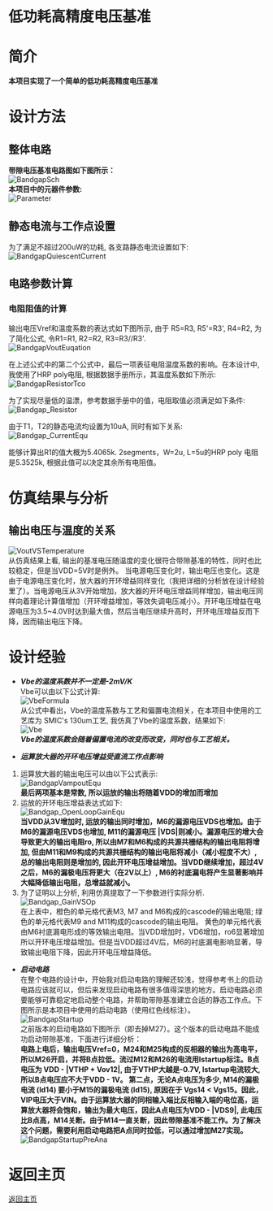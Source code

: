 # 低功耗高精度电压基准   

# 简介   
**本项目实现了一个简单的低功耗高精度电压基准**   

# 设计方法   
## 整体电路   
**带隙电压基准电路图如下图所示：**   
![BandgapSch](img/BandgapSch.png)   
**本项目中的元器件参数:**   
![Parameter](img/bandgapparameter.jpg)  

## 静态电流与工作点设置
为了满足不超过200uW的功耗, 各支路静态电流设置如下:   
![BandgapQuiescentCurrent](img/BandgapQuiescentCurrent.png)  

## 电路参数计算
### 电阻阻值的计算
输出电压Vref和温度系数的表达式如下图所示, 由于 R5=R3, R5'=R3', R4=R2, 为了简化公式, 令R1=R1, R2=R2, R3=R3//R3'.   
![BandgapVoutEuqation](img/BandgapVoutEuqation.jpg)  

在上述公式中的第二个公式中，最后一项表征电阻温度系数的影响。在本设计中, 我使用了HRP poly电阻, 根据数据手册所示，其温度系数如下所示:   
![BandgapResistorTco](img/BandgapResistorTco.jpg)   

为了实现尽量低的温漂，参考数据手册中的值，电阻取值必须满足如下条件:   
![Bandgap_Resistor](img/Bandgap_Resistor.jpg)   

由于T1，T2的静态电流均设置为10uA, 同时有如下关系:   
![Bandgap_CurrentEqu](img/Bandgap_CurrentEqu.jpg)   

能够计算出R1的值大概为5.4065k. 2segments，W=2u, L=5u的HRP poly 电阻是5.3525k, 根据此值可以决定其余所有电阻值。   

# 仿真结果与分析   
## 输出电压与温度的关系
![VoutVSTemperature](img/VoutVSTemperature.jpg)   
从仿真结果上看, 输出的基准电压随温度的变化很符合带隙基准的特性，同时也比较稳定，但是当VDD=5V时是例外。 当电源电压变化时，输出电压也变化。这是由于电源电压变化时，放大器的开环增益同样变化（我把详细的分析放在设计经验里了）。当电源电压从3V开始增加，放大器的开环电压增益同样增加，输出电压同样向着理论计算值增加（开环增益增加，等效失调电压减小）。开环电压增益在电源电压为3.5~4.0V时达到最大值，然后当电压继续升高时，开环电压增益反而下降，因而输出电压下降。   

# 设计经验  
+ ***Vbe的温度系数并不一定是-2mV/K***   
Vbe可以由以下公式计算:   
![VbeFormula](img/VbeFormula.jpg)  
从公式中看出，Vbe的温度系数与工艺和偏置电流相关，在本项目中使用的工艺库为 SMIC's 130um工艺, 我仿真了Vbe的温度系数，结果如下:   
![Vbe](img/Vbe.jpg)  
***Vbe的温度系数会随着偏置电流的改变而改变，同时也与工艺相关。***   

+ ***运算放大器的开环电压增益受直流工作点影响***   
1. 运算放大器的输出电压可以由以下公式表示:   
![BandgapVampoutEqu](img/BandgapVampoutEqu.jpg)   
**最后两项基本是常数, 所以运放的输出将随着VDD的增加而增加**   
2. 运放的开环电压增益表达式如下:   
![Bandgap_OpenLoopGainEqu](img/Bandgap_OpenLoopGainEqu.jpg)   
**当VDD从3V增加时, 运放的输出同时增加，M6的漏源电压VDS也增加。由于M6的漏源电压VDS也增加, M11的漏源电压 |VDS|则减小。漏源电压的增大会导致更大的输出电阻ro, 所以由M7和M6构成的共源共栅结构的输出电阻将增加, 但由M11和M9构成的共源共栅结构的输出电阻将减小（减小程度不大）, 总的输出电阻则是增加的, 因此开环电压增益增加。当VDD继续增加，超过4V之后，M6的漏极电压将更大（在2V以上）, M6的衬底漏电将产生显著影响并大幅降低输出电阻，总增益就减小。**   
3. 为了证明以上分析, 利用仿真提取了一下参数进行实际分析.   
![Bandgap_GainVSOp](img/Bandgap_GainVSOp.jpg)   
在上表中，橙色的单元格代表M3, M7 and M6构成的cascode的输出电阻; 绿色的单元格代表M9 and M11构成的cascode的输出电阻。 黄色的单元格代表由M6衬底漏电形成的等效输出电阻。当VDD增加时，VD6增加，ro6显著增加所以开环电压增益增加。但是当VDD超过4V后，M6的衬底漏电影响显著，导致输出电阻下降，因此开环电压增益降低。      


+ ***启动电路***   
在整个电路的设计中，开始我对启动电路的理解还较浅，觉得参考书上的启动电路应该就可以，但后来发现启动电路有很多值得深思的地方。启动电路必须要能够可靠稳定地启动整个电路，并帮助带隙基准建立合适的静态工作点。下图所示是本项目中使用的启动电路（使用红色线标注）。   
![BandgapStartup](img/BandgapStartup.png)   
之前版本的启动电路如下图所示（即去掉M27）。这个版本的启动电路不能成功启动带隙基准，下面进行详细分析：   
**电路上电后，输出电压Vref=0，M24和M25构成的反相器的输出为高电平，所以M26开启，并将B点拉低。流过M12和M26的电流用Istartup标注。B点电压为 VDD - |VTHP + Vov12|, 由于VTHP大越是-0.7V, Istartup电流较大, 所以B点电压应不大于VDD - 1V。 第二点，无论A点电压为多少, M14的漏极电流 (Id14) 要小于M15的漏极电流 (Id15), 原因在于 Vgs14 < Vgs15。因此，VIP电压大于VIN。由于运算放大器的同相输入端比反相输入端的电位高，运算放大器将会饱和，输出为最大电压，因此A点电压为VDD - |VDS9|, 此电压比B点高，M14关断。由于M14一直关断，因此带隙基准不能工作。为了解决这个问题，需要利用启动电路把A点同时拉低，可以通过增加M27实现。**   
![BandgapStartupPreAna](img/BandgapStartupPreAna.png)   

# 返回主页
[返回主页](https://yannanzhang512.github.io/YannanZhang/pages/index_cn.html)

